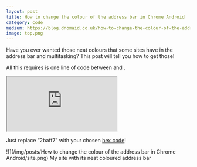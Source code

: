 ```yaml
---
layout: post
title: How to change the colour of the address bar in Chrome Android
category: code
medium: https://blog.dnomaid.co.uk/how-to-change-the-colour-of-the-address-bar-multitasking-in-chrome-android-386217a150e0
image: top.png
---
```


Have you ever wanted those neat colours that some sites have in the address bar and multitasking? This post will tell you how to get those!

All this requires is one line of code between <head> and </head>.

<iframe src="https://hastebin.com/pevufimequ.xml">Your browser is too old to display iFrames, but you can still view the code <a href="https://hastebin.com/pevufimequ.xml">here</a></iframe>

Just replace “2baff7” with your chosen [hex code](http://www.color-hex.com/)!

![](/img/posts/How to change the colour of the address bar in Chrome Android/site.png)
<span class="image-caption">My site with its neat coloured address bar</span>
